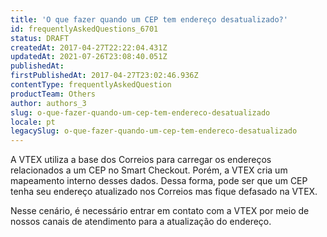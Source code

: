 ```yaml
---
title: 'O que fazer quando um CEP tem endereço desatualizado?'
id: frequentlyAskedQuestions_6701
status: DRAFT
createdAt: 2017-04-27T22:22:04.431Z
updatedAt: 2021-07-26T23:08:40.051Z
publishedAt: 
firstPublishedAt: 2017-04-27T23:02:46.936Z
contentType: frequentlyAskedQuestion
productTeam: Others
author: authors_3
slug: o-que-fazer-quando-um-cep-tem-endereco-desatualizado
locale: pt
legacySlug: o-que-fazer-quando-um-cep-tem-endereco-desatualizado
---
```


A VTEX utiliza a base dos Correios para carregar os endereços relacionados a um CEP no Smart Checkout. Porém, a VTEX cria um mapeamento interno desses dados. Dessa forma, pode ser que um CEP tenha seu endereço atualizado nos Correios mas fique defasado na VTEX.

Nesse cenário, é necessário entrar em contato com a VTEX por meio de nossos canais de atendimento para a atualização do endereço.
